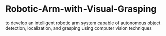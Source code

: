 # Robotic-Arm-with-Visual-Grasping
to develop an intelligent robotic arm system capable of autonomous object detection, localization, and grasping using computer vision techniques
